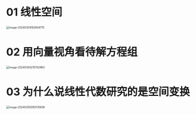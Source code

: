# 01 线性空间

<img src="https://cvp.oss-cn-shanghai.aliyuncs.com/picgo/202403041928006.png" alt="image-20240304192844715" style="zoom:50%;" />

# 02 用向量视角看待解方程组

<img src="https://cvp.oss-cn-shanghai.aliyuncs.com/picgo/202403042157510.png" alt="image-20240304215742963" style="zoom:50%;" />

# 03 为什么说线性代数研究的是空间变换

<img src="https://cvp.oss-cn-shanghai.aliyuncs.com/picgo/202403050931142.png" alt="image-20240305093135638" style="zoom:50%;" />

